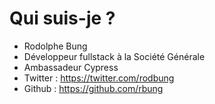 # Qui suis-je ?

- Rodolphe Bung
- Développeur fullstack à la Société Générale
- Ambassadeur Cypress
- Twitter : <https://twitter.com/rodbung>
- Github : <https://github.com/rbung>
